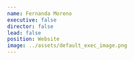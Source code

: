 ```yaml
---
name: Fernanda Moreno
executive: false
director: false
lead: false
position: Website
image: ../assets/default_exec_image.png
---
```


